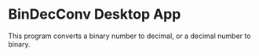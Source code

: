 # BinDecConv Desktop App

This program converts a binary number to decimal, or a decimal number to binary.  
